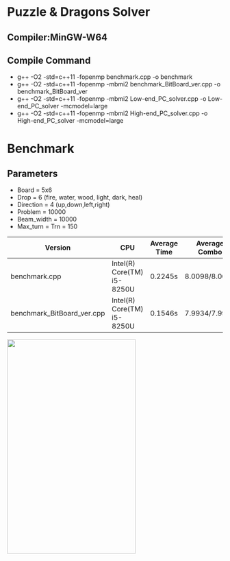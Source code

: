 # Puzzle & Dragons Solver

## Compiler:MinGW-W64

## Compile Command 

- g++ -O2 -std=c++11 -fopenmp benchmark.cpp -o benchmark  
- g++ -O2 -std=c++11 -fopenmp -mbmi2 benchmark_BitBoard_ver.cpp -o benchmark_BitBoard_ver
- g++ -O2 -std=c++11 -fopenmp -mbmi2 Low-end_PC_solver.cpp -o Low-end_PC_solver -mcmodel=large
- g++ -O2 -std=c++11 -fopenmp -mbmi2 High-end_PC_solver.cpp -o High-end_PC_solver -mcmodel=large

# Benchmark

## Parameters

- Board = 5x6
- Drop = 6 (fire, water, wood, light, dark, heal)
- Direction = 4 (up,down,left,right)
- Problem = 10000
- Beam_width = 10000
- Max_turn = Trn = 150


| Version | CPU | Average Time | Average Combo |
| --- | --- | --- | --- |
| benchmark.cpp | Intel(R) Core(TM) i5-8250U | 0.2245s | 8.0098/8.0098 |
| benchmark_BitBoard_ver.cpp | Intel(R) Core(TM) i5-8250U| 0.1546s | 7.9934/7.9934 |

<img src="https://user-images.githubusercontent.com/47982907/101321654-0b96e900-38a9-11eb-9c70-a8d9fa3d491d.jpg" width="300px" height="500px">
